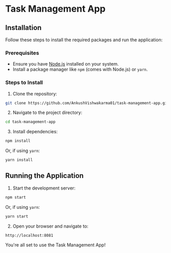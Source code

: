 # Task Management App

## Installation

Follow these steps to install the required packages and run the application:

### Prerequisites
- Ensure you have [Node.js](https://nodejs.org/) installed on your system.
- Install a package manager like `npm` (comes with Node.js) or `yarn`.

### Steps to Install
1. Clone the repository:
  ```bash
  git clone https://github.com/AnkushVishwakarma01/task-management-app.git
  ```
2. Navigate to the project directory:
  ```bash
  cd task-management-app
  ```
3. Install dependencies:
  ```bash
  npm install
  ```
  Or, if using `yarn`:
  ```bash
  yarn install
  ```

## Running the Application

1. Start the development server:
  ```bash
  npm start
  ```
  Or, if using `yarn`:
  ```bash
  yarn start
  ```
2. Open your browser and navigate to:
  ```
  http://localhost:8081
  ```

You're all set to use the Task Management App!